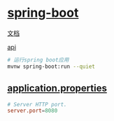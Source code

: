 # [spring-boot](https://spring.io/projects/spring-boot)

[文档](https://docs.spring.io/spring-boot/docs/current/reference/html/)

[api](https://docs.spring.io/spring-boot/docs/current/api/)

```bash
# 运行spring boot应用
mvnw spring-boot:run --quiet
```

## [application.properties](https://docs.spring.io/spring-boot/docs/current/reference/html/application-properties.html)

```conf
# Server HTTP port.
server.port=8080
```
